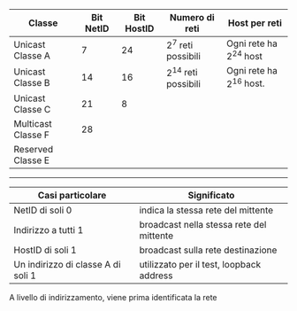 
| Classe             | Bit NetID | Bit HostID | Numero di reti          | Host per reti               |
| ------------------ | --------- | ---------- | ----------------------- | --------------------------- |
| Unicast Classe A   | 7         | 24         | $2^7$ reti possibili    | Ogni rete ha $2^{24}$ host  |
| Unicast Classe B   | 14        | 16         | $2^{14}$ reti possibili | Ogni rete ha $2^{16}$ host. |
| Unicast Classe C   | 21        | 8          |                         |                             |
| Multicast Classe F | 28        |            |                         |                             |
| Reserved Classe E  |           |            |                         |                             |

---

| Casi particolare                   | Significato                              |
| ---------------------------------- | ---------------------------------------- |
| NetID di soli 0                    | indica la stessa rete del mittente       |
| Indirizzo a tutti 1                | broadcast nella stessa rete del mittente |
| HostID di soli 1                   | broadcast sulla rete destinazione        |
| Un indirizzo di classe A di soli 1 | utilizzato per il test, loopback address |

A livello di indirizzamento, viene prima identificata la rete 
